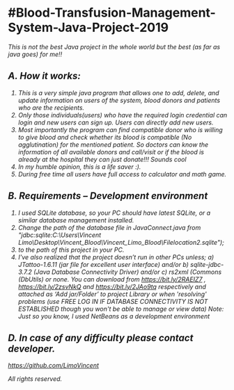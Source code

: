 
<h1>#Blood-Transfusion-Management-System-Java-Project-2019</h1>

<i>This is not the best Java project in the whole world but the best (as far as java goes)  for me!!

<h2>A.	How it works:</h2>

1.	This is a very simple java program that allows one to add, delete, and update information on users of the system, blood donors and patients who are the recipients.
2.	Only those individuals(users) who have the required login credential can login and new users can sign up. Users can directly add new users.
3.	Most importantly the program can find compatible donor who is willing to give blood and check whether its blood is compatible (No agglutination) for the mentioned patient. So doctors can know the information of all available donors and call/visit or if the blood is already at the hospital they can just donate!!! Sounds cool
4.	In my humble opinion, this is a life saver :).
5.	During free time all users have full access to calculator and math game.

<h2>B.	Requirements – Development environment</h2>

1.	I used SQLite database, so your PC should have latest SQLite, or a similar database management installed. 
2.	Change the path of the database file in   JavaConnect.java from "jdbc:sqlite:C:\\Users\\Vincent Limo\\Desktop\\Vincent_Blood\\Vincent_Limo_Blood\\Filelocation2.sqlite");
3.	to the path of this project in your PC.
4.	I've also realized that the project doesn’t run in other PCs unless;
a)	JTattoo-1.6.11  (jar file for excellent user interface) and/or
b)	sqlite-jdbc-3.7.2 (Java Database Connectivity Driver) and/or
c)	rs2xml  (Commons (DbUtils) or none. You can download  from https://bit.ly/2RAEIZ7 , https://bit.ly/2zsvNkQ and https://bit.ly/2JAo9tq respectively and attached as ‘Add jar/Folder’ to project Library or when  'resolving' problems 
  (use FREE LOG IN IF DATABASE CONNECTIVITY IS NOT ESTABLISHED though you won't be able to manage or view data)
Note: Just so you know, I used NetBeans as a development environment


<h2>D. In case of any difficulty please contact developer.</h2>


https://github.com/LimoVincent

All rights reserved.
